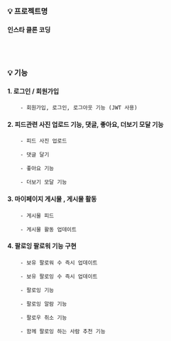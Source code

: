 ### 💡 프로젝트명


#### 인스타 클론 코딩 



<br><br>
### 💡 기능



####    1. 로그인 / 회원가입
        - 회원가입, 로그인, 로그아웃 기능 (JWT 사용)

####    2. 피드관련 사진 업로드 기능, 댓글, 좋아요, 더보기 모달 기능
        - 피드 사진 업로드
        
        - 댓글 달기
        
        - 좋아요 기능
        
        - 더보기 모달 기능

####    3. 마이페이지 게시물 , 게시물 활동
        - 게시물 피드
        
        - 게시물 활동 업데이트

####    4. 팔로잉 팔로워 기능 구현
        - 보유 팔로워 수 즉시 업데이트
        
        - 보유 팔로잉 수 즉시 업데이트
        
        - 팔로잉 기능
        
        - 팔로잉 알람 기능
        
        - 팔로우 취소 기능
        
        - 함께 팔로잉 하는 사람 추천 기능
